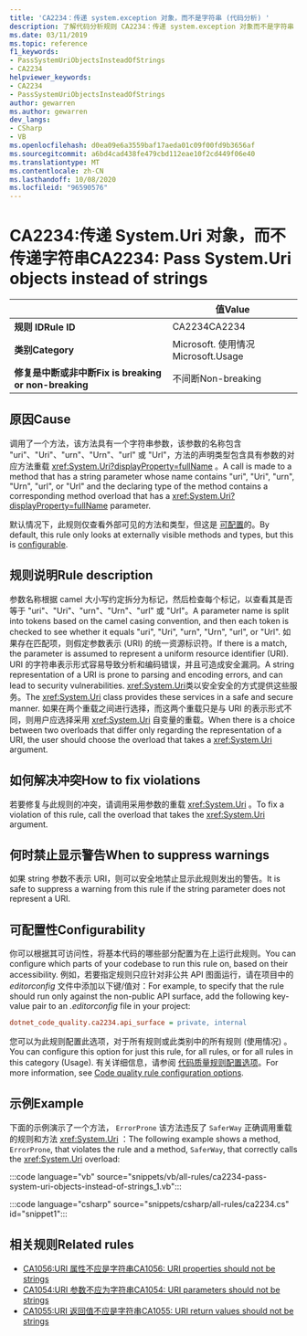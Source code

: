 ```yaml
---
title: 'CA2234：传递 system.exception 对象，而不是字符串 (代码分析) '
description: 了解代码分析规则 CA2234：传递 system.exception 对象而不是字符串
ms.date: 03/11/2019
ms.topic: reference
f1_keywords:
- PassSystemUriObjectsInsteadOfStrings
- CA2234
helpviewer_keywords:
- CA2234
- PassSystemUriObjectsInsteadOfStrings
author: gewarren
ms.author: gewarren
dev_langs:
- CSharp
- VB
ms.openlocfilehash: d0ea09e6a3559baf17aeda01c09f00fd9b3656af
ms.sourcegitcommit: a6bd4cad438fe479cbd112eae10f2cd449f06e40
ms.translationtype: MT
ms.contentlocale: zh-CN
ms.lasthandoff: 10/08/2020
ms.locfileid: "96590576"
---
```

# <a name="ca2234-pass-systemuri-objects-instead-of-strings"></a><span data-ttu-id="0d7d1-103">CA2234:传递 System.Uri 对象，而不传递字符串</span><span class="sxs-lookup"><span data-stu-id="0d7d1-103">CA2234: Pass System.Uri objects instead of strings</span></span>

| | <span data-ttu-id="0d7d1-104">值</span><span class="sxs-lookup"><span data-stu-id="0d7d1-104">Value</span></span> |
|-|-|
| <span data-ttu-id="0d7d1-105">**规则 ID**</span><span class="sxs-lookup"><span data-stu-id="0d7d1-105">**Rule ID**</span></span> |<span data-ttu-id="0d7d1-106">CA2234</span><span class="sxs-lookup"><span data-stu-id="0d7d1-106">CA2234</span></span>|
| <span data-ttu-id="0d7d1-107">**类别**</span><span class="sxs-lookup"><span data-stu-id="0d7d1-107">**Category**</span></span> |<span data-ttu-id="0d7d1-108">Microsoft. 使用情况</span><span class="sxs-lookup"><span data-stu-id="0d7d1-108">Microsoft.Usage</span></span>|
| <span data-ttu-id="0d7d1-109">**修复是中断或非中断**</span><span class="sxs-lookup"><span data-stu-id="0d7d1-109">**Fix is breaking or non-breaking**</span></span> |<span data-ttu-id="0d7d1-110">不间断</span><span class="sxs-lookup"><span data-stu-id="0d7d1-110">Non-breaking</span></span>|

## <a name="cause"></a><span data-ttu-id="0d7d1-111">原因</span><span class="sxs-lookup"><span data-stu-id="0d7d1-111">Cause</span></span>

<span data-ttu-id="0d7d1-112">调用了一个方法，该方法具有一个字符串参数，该参数的名称包含 "uri"、"Uri"、"urn"、"Urn"、"url" 或 "Url"，方法的声明类型包含具有参数的对应方法重载 <xref:System.Uri?displayProperty=fullName> 。</span><span class="sxs-lookup"><span data-stu-id="0d7d1-112">A call is made to a method that has a string parameter whose name contains "uri", "Uri", "urn", "Urn", "url", or "Url" and the declaring type of the method contains a corresponding method overload that has a <xref:System.Uri?displayProperty=fullName> parameter.</span></span>

<span data-ttu-id="0d7d1-113">默认情况下，此规则仅查看外部可见的方法和类型，但这是 [可配置](#configurability)的。</span><span class="sxs-lookup"><span data-stu-id="0d7d1-113">By default, this rule only looks at externally visible methods and types, but this is [configurable](#configurability).</span></span>

## <a name="rule-description"></a><span data-ttu-id="0d7d1-114">规则说明</span><span class="sxs-lookup"><span data-stu-id="0d7d1-114">Rule description</span></span>

<span data-ttu-id="0d7d1-115">参数名称根据 camel 大小写约定拆分为标记，然后检查每个标记，以查看其是否等于 "uri"、"Uri"、"urn"、"Urn"、"url" 或 "Url"。</span><span class="sxs-lookup"><span data-stu-id="0d7d1-115">A parameter name is split into tokens based on the camel casing convention, and then each token is checked to see whether it equals "uri", "Uri", "urn", "Urn", "url", or "Url".</span></span> <span data-ttu-id="0d7d1-116">如果存在匹配项，则假定参数表示 (URI) 的统一资源标识符。</span><span class="sxs-lookup"><span data-stu-id="0d7d1-116">If there is a match, the parameter is assumed to represent a uniform resource identifier (URI).</span></span> <span data-ttu-id="0d7d1-117">URI 的字符串表示形式容易导致分析和编码错误，并且可造成安全漏洞。</span><span class="sxs-lookup"><span data-stu-id="0d7d1-117">A string representation of a URI is prone to parsing and encoding errors, and can lead to security vulnerabilities.</span></span> <span data-ttu-id="0d7d1-118"><xref:System.Uri>类以安全安全的方式提供这些服务。</span><span class="sxs-lookup"><span data-stu-id="0d7d1-118">The <xref:System.Uri> class provides these services in a safe and secure manner.</span></span> <span data-ttu-id="0d7d1-119">如果在两个重载之间进行选择，而这两个重载只是与 URI 的表示形式不同，则用户应选择采用 <xref:System.Uri> 自变量的重载。</span><span class="sxs-lookup"><span data-stu-id="0d7d1-119">When there is a choice between two overloads that differ only regarding the representation of a URI, the user should choose the overload that takes a <xref:System.Uri> argument.</span></span>

## <a name="how-to-fix-violations"></a><span data-ttu-id="0d7d1-120">如何解决冲突</span><span class="sxs-lookup"><span data-stu-id="0d7d1-120">How to fix violations</span></span>

<span data-ttu-id="0d7d1-121">若要修复与此规则的冲突，请调用采用参数的重载 <xref:System.Uri> 。</span><span class="sxs-lookup"><span data-stu-id="0d7d1-121">To fix a violation of this rule, call the overload that takes the <xref:System.Uri> argument.</span></span>

## <a name="when-to-suppress-warnings"></a><span data-ttu-id="0d7d1-122">何时禁止显示警告</span><span class="sxs-lookup"><span data-stu-id="0d7d1-122">When to suppress warnings</span></span>

<span data-ttu-id="0d7d1-123">如果 string 参数不表示 URI，则可以安全地禁止显示此规则发出的警告。</span><span class="sxs-lookup"><span data-stu-id="0d7d1-123">It is safe to suppress a warning from this rule if the string parameter does not represent a URI.</span></span>

## <a name="configurability"></a><span data-ttu-id="0d7d1-124">可配置性</span><span class="sxs-lookup"><span data-stu-id="0d7d1-124">Configurability</span></span>

<span data-ttu-id="0d7d1-125">你可以根据其可访问性，将基本代码的哪些部分配置为在上运行此规则。</span><span class="sxs-lookup"><span data-stu-id="0d7d1-125">You can configure which parts of your codebase to run this rule on, based on their accessibility.</span></span> <span data-ttu-id="0d7d1-126">例如，若要指定规则只应针对非公共 API 图面运行，请在项目中的 *editorconfig* 文件中添加以下键/值对：</span><span class="sxs-lookup"><span data-stu-id="0d7d1-126">For example, to specify that the rule should run only against the non-public API surface, add the following key-value pair to an *.editorconfig* file in your project:</span></span>

```ini
dotnet_code_quality.ca2234.api_surface = private, internal
```

<span data-ttu-id="0d7d1-127">您可以为此规则配置此选项，对于所有规则或此类别中的所有规则 (使用情况) 。</span><span class="sxs-lookup"><span data-stu-id="0d7d1-127">You can configure this option for just this rule, for all rules, or for all rules in this category (Usage).</span></span> <span data-ttu-id="0d7d1-128">有关详细信息，请参阅 [代码质量规则配置选项](../code-quality-rule-options.md)。</span><span class="sxs-lookup"><span data-stu-id="0d7d1-128">For more information, see [Code quality rule configuration options](../code-quality-rule-options.md).</span></span>

## <a name="example"></a><span data-ttu-id="0d7d1-129">示例</span><span class="sxs-lookup"><span data-stu-id="0d7d1-129">Example</span></span>

<span data-ttu-id="0d7d1-130">下面的示例演示了一个方法， `ErrorProne` 该方法违反了 `SaferWay` 正确调用重载的规则和方法 <xref:System.Uri> ：</span><span class="sxs-lookup"><span data-stu-id="0d7d1-130">The following example shows a method, `ErrorProne`, that violates the rule and a method, `SaferWay`, that correctly calls the <xref:System.Uri> overload:</span></span>

:::code language="vb" source="snippets/vb/all-rules/ca2234-pass-system-uri-objects-instead-of-strings_1.vb":::

:::code language="csharp" source="snippets/csharp/all-rules/ca2234.cs" id="snippet1":::

## <a name="related-rules"></a><span data-ttu-id="0d7d1-131">相关规则</span><span class="sxs-lookup"><span data-stu-id="0d7d1-131">Related rules</span></span>

- [<span data-ttu-id="0d7d1-132">CA1056:URI 属性不应是字符串</span><span class="sxs-lookup"><span data-stu-id="0d7d1-132">CA1056: URI properties should not be strings</span></span>](ca1056.md)
- [<span data-ttu-id="0d7d1-133">CA1054:URI 参数不应为字符串</span><span class="sxs-lookup"><span data-stu-id="0d7d1-133">CA1054: URI parameters should not be strings</span></span>](ca1054.md)
- [<span data-ttu-id="0d7d1-134">CA1055:URI 返回值不应是字符串</span><span class="sxs-lookup"><span data-stu-id="0d7d1-134">CA1055: URI return values should not be strings</span></span>](ca1055.md)
